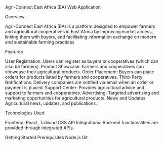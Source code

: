 Agri-Connect East Africa (EA) Web Application

Overview

Agri-Connect East Africa (EA) is a platform designed to empower farmers and agricultural 
cooperatives in East Africa by improving market access, linking them with buyers, and 
facilitating information exchange on modern and sustainable farming practices.

Features

User Registration: Users can register as buyers or cooperatives (which can also be farmers).
Product Showcase: Farmers and cooperatives can showcase their agricultural products.
Order Placement: Buyers can place orders for products listed by farmers and cooperatives.
Third-Party Notifications: Delivery companies are notified via email when an order or payment is placed.
Support Center: Provides agricultural advice and support to farmers and cooperatives.
Advertising: Targeted advertising and marketing opportunities for agricultural products.
News and Updates: Agricultural news, updates, and publications.

Technologies Used

Frontend: React, Tailwind CSS
API Integrations: Backend functionalities are provided through integrated APIs.

Getting Started
Prerequisites
Node.js
Git
